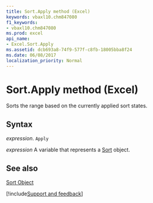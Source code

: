 ```yaml
---
title: Sort.Apply method (Excel)
keywords: vbaxl10.chm847080
f1_keywords:
- vbaxl10.chm847080
ms.prod: excel
api_name:
- Excel.Sort.Apply
ms.assetid: dcb693a8-74f9-577f-c8fb-18005bba8f24
ms.date: 06/08/2017
localization_priority: Normal
---
```



# Sort.Apply method (Excel)

Sorts the range based on the currently applied sort states.


## Syntax

_expression_. `Apply`

_expression_ A variable that represents a [Sort](./Excel.Sort.md) object.


## See also


[Sort Object](Excel.Sort.md)

[!include[Support and feedback](~/includes/feedback-boilerplate.md)]